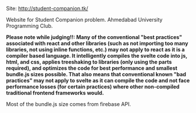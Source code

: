 Site: http://student-companion.tk/

Website for Student Companion problem. Ahmedabad University Programming Club.

**Please note while judging!!: Many of the conventional "best practices" associated with react and other libraries (such as not importing too many libraries, not using inline functions, etc.) may not apply to react as it is a compiler based language. It intelligently compiles the svelte code into js, html, and css, applies treeshaking to libraries (only using the parts required), and optimizes the code for best performance and smallest bundle.js sizes possible. That also means that conventional known "bad practices" may not apply to svelte as it can compile the code and not face performance losses (for certain practices) where other non-compiled traditional frontend frameworks would.**

Most of the bundle.js size comes from firebase API.
